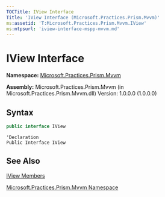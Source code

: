 ```yaml
---
TOCTitle: IView Interface
Title: 'IView Interface (Microsoft.Practices.Prism.Mvvm)'
ms:assetid: 'T:Microsoft.Practices.Prism.Mvvm.IView'
ms:mtpsurl: 'iview-interface-mspp-mvvm.md'
---
```


# IView Interface

**Namespace:** [Microsoft.Practices.Prism.Mvvm](/patterns-practices/reference/mspp-mvvm-namespace)

**Assembly:** Microsoft.Practices.Prism.Mvvm (in Microsoft.Practices.Prism.Mvvm.dll) Version: 1.0.0.0 (1.0.0.0)

## Syntax

```C#
public interface IView
```

```VB
'Declaration
Public Interface IView
```

## See Also

[IView Members](/patterns-practices/reference/iview-members-mspp-mvvm)

[Microsoft.Practices.Prism.Mvvm Namespace](/patterns-practices/reference/mspp-mvvm-namespace)
